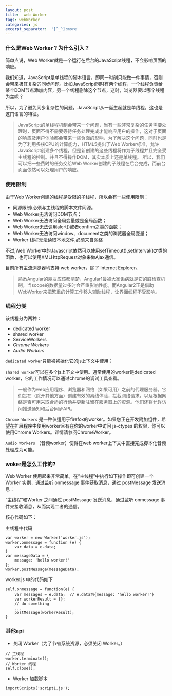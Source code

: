 ```yaml
---
layout: post
title:  web Worker
tags: webWorker
categories: js
excerpt_separator:  '[^_^]:more'
---
```


### 什么是Web Worker？为什么引入？

简单点说，Web Worker就是一个运行在后台的JavaScript线程，不会影响页面的响应。  

我们知道，JavaScript是单线程的脚本语言，即同一时刻只能做一件事情，否则会带来极其复杂的同步问题。比如JavaScript同时有两个线程，一个线程负责给某个DOM节点添加内容，另一个线程删除这个节点，这时，浏览器要以哪个线程为主呢？  

[^_^]:more

所以，为了避免同步复杂性的问题，JavaScript从一诞生起就是单线程，这也是这门语言的特征。  
  

> JavaScript的单线程机制会带来一个问题，当有一些非常复杂的任务需要处理时，页面不得不需要等待任务处理完成才能响应用户的操作，这对于页面的响应及用户体验都会带来一些负面的影响，为了解决这个问题，同时也是为了利用多核CPU的计算能力，HTML5提出了Web Worker标准，允许JavaScript创建多个线程，但是新创建的这些线程将作为子线程并且完全受主线程的控制。并且不得操作DOM，其实本质上还是单线程。 所以，我们可以把一些费时的任务交给Web Worker创建的子线程在后台完成，而前台页面依然可以处理用户的响应。    
  
### 使用限制
由于Web Worker创建的线程是受限的子线程，所以会有一些使用限制： 
- 同源限制(必须与主线程的脚本文件同源。
- Web Worker无法访问DOM节点；
- Web Worker无法访问全局变量或是全局函数；
- Web Worker无法调用alert()或者confirm之类的函数；
- Web Worker无法访问window、document之类的浏览器全局变量； 
- Worker 线程无法读取本地文件,必须来自网络  
  
不过,Web Worker中的Javascript依然可以使用setTimeout(),setInterval()之类的函数，也可以使用XMLHttpRequest对象来做Ajax通信。  

目前所有主流浏览器均支持 web worker，除了 Internet Explorer。  
> 熟悉Angular的朋友应该都清楚，Angular1最被大家诟病就是它的脏检查机制，当scope的数据量过多时会严重影响性能。而Angular2正是借助WebWorker来把繁重的计算工作移入辅助线程，让界面线程不受影响。

### 线程分类

该线程分为两种：  
- dedicated worker
- shared worker  
- ServiceWorkers 
- *Chrome Workers*
- *Audio Workers*


`dedicated worker`只能被初始化它的js上下文中使用；  

`shared worker`可以在多个js上下文中使用。通常使用的worker是dedicated worker，它的工作情况可以通过chrome的调试工具查看。    

> 一般作为web应用程序、浏览器和网络（如果可用）之前的代理服务器。它们旨在（除开其他方面）创建有效的离线体验，拦截网络请求，以及根据网络是否可用采取合适的行动并更新驻留在服务器上的资源。他们还将允许访问推送通知和后台同步API。  

`Chrome Workers` 是一种仅适用于firefox的worker。如果您正在开发附加组件，希望在扩展程序中使用worker且有在你的worker中访问  js-ctypes 的权限，你可以使用Chrome Workers。详情请参阅ChromeWorker。  

`Audio Workers` （音频worker）使得在web worker上下文中直接完成脚本化音频处理成为可能。

### woker是怎么工作的?

Web Worker 使用起来非常简单，在“主线程”中执行如下操作即可创建一个 Worker 实例，通过监听 onmessage 事件获取消息，通过 postMessage 发送消息：  

“主线程”和Worker 之间通过 postMessage 发送消息，通过监听 onmessage 事件来接收消息，从而实现二者的通信。

核心代码如下：  

主线程中代码  


```
var worker = new Worker('worker.js');
worker.onmessage = function (e) {
    var data = e.data;
}
var messageData = {
    message: 'hello worker!'
};
worker.postMessage(messageData);
```
 
 worker.js 中的代码如下  
 
```
self.onmessage = function(e) {
    var messages = e.data;  // e.data为{message: 'hello worker!'}
    var workerResult = {};
    // do something
    ...
    postMessage(workerResult);
}
```

### 其他api
- 关闭 Worker（为了节省系统资源，必须关闭 Worker。）

```
// 主线程
worker.terminate();
// Worker 线程
self.close();
```
- Worker 加载脚本

```
importScripts('script1.js');
```




